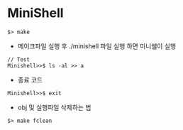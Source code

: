 # MiniShell

```
$> make
```

- 메이크파일 실행 후 ./minishell 파일 실행 하면 미니쉘이 실행

```
// Test
Minishell>>$ ls -al >> a
```

- 종료 코드

```
Minishell>>$ exit

```

- obj 및 실행파일 삭제하는 법

```
$> make fclean
```
